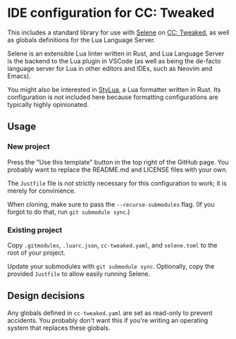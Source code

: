 # IDE configuration for CC: Tweaked

This includes a standard library for use with [Selene](https://kampfkarren.github.io/selene/selene.html) on [CC: Tweaked](https://computercraft.cc), as well as globals definitions for the Lua Language Server.

Selene is an extensible Lua linter written in Rust, and Lua Language Server is the backend to the Lua plugin in VSCode (as well as being the de-facto language server for Lua in other editors and IDEs, such as Neovim and Emacs).

You might also be interested in [StyLua](https://github.com/JohnnyMorganz/StyLua), a Lua formatter written in Rust. Its configuration is not included here because formatting configurations are typically highly opinionated.
## Usage

### New project
Press the "Use this template" button in the top right of the GitHub page. You probably want to replace the README.md and LICENSE files with your own.

The `Justfile` file is not strictly necessary for this configuration to work; it is merely for convinience.

When cloning, make sure to pass the `--recurse-submodules` flag. (If you forgot to do that, run `git submodule sync`.)

### Existing project

Copy `.gitmodules`, `.luarc.json`, `cc-tweaked.yaml`, and `selene.toml` to the root of your project.

Update your submodules with `git submodule sync`.
Optionally, copy the provided `Justfile` to allow easily running Selene.

## Design decisions

Any globals defined in `cc-tweaked.yaml` are set as read-only to prevent accidents.
You probably don't want this if you're writing an operating system that replaces these globals.
